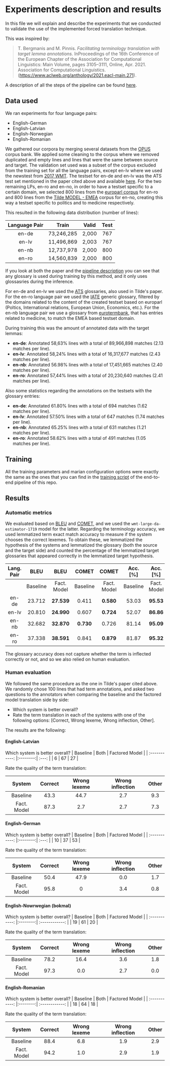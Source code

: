 # Experiments description and results

In this file we will explain and describe the experiments that we conducted to validate the use of the implemented forced translation technique.

This was inspired by:<br>
> T. Bergmanis and M. Pinnis.  *Facilitating terminology translation with target lemma annotations.*  InProceedings of the 16th Conference of the European Chapter of the Association for Computational Linguistics:  Main  Volume,  pages  3105–3111,  Online,  Apr.  2021.  Association  for  Computational Linguistics. (https://www.aclweb.org/anthology/2021.eacl-main.271).

A description of all the steps of the pipeline can be found [here](./Pipeline.md).

## Data used

We ran experiments for four language pairs:
+ English-German
+ English-Latvian
+ English-Norwegian
+ English-Romanian

We gathered our corpora by merging several datasets from the [OPUS](https://opus.nlpl.eu/index.php) corpus bank. 
We applied some cleaning to the corpus where we removed duplicated and empty lines and lines that were the same between source and target. 
The validation set used was a subset of the corpus excluded from the training set for all the language pairs, except en-lv where we used the newstest from [2017 WMT](http://www.statmt.org/wmt17/translation-task.html). 
The testset for en-de and en-lv was the ATS test set mentioned in the paper cited above and available [here](https://github.com/tilde-nlp/terminology_translation). For the two remaining LPs, en-ro and en-no, in order to have a testset specific to a certain domain, we selected 800 lines from the [europarl corpus](https://opus.nlpl.eu/Europarl.php) for en-ro and 800 lines from the [Tilde MODEL - EMEA](https://tilde-model.s3-eu-west-1.amazonaws.com/Tilde_MODEL_Corpus.html) corpus for en-no, creating this way a testset specific to politics and to medicine respectively.

This resulted in the following data distribution (number of lines):

| Language Pair |  Train   | Valid | Test |
| :-----------: |:--------:| :---: | :--: |
| en-de         | 73,246,285 | 2,000  | 767  |
| en-lv         | 11,496,869 | 2,003  | 767  |
| en-nb         | 12,737,978 | 2,000  | 800 |
| en-ro         | 14,560,839 | 2,000  | 800 |

If you look at both the paper and the [pipeline description](./Pipeline.md) you can see that any glossary is used during training by this method, and it only uses glossasries during the inference. 

For en-de and en-lv we used the [ATS](https://github.com/tilde-nlp/terminology_translation) glossaries, also used in Tilde's paper. For the en-ro language pair we used the [IATE](https://iate.europa.eu/home) generic glossary, filtered by the domains related to the content of the created testset based on europarl (Poltics, International relations, European Union, Economics, etc.). For the en-nb language pair we use a glossary from [eurotermbank](https://www.eurotermbank.com/collections/49), that has entries related to medicine, to match the EMEA based testset domain.

During training this was the amount of annotated data with the target lemmas:

+ **en-de**: Annotated 58,63% lines with a total of 89,966,898 matches (2.13 matches per line).
+ **en-lv**: Annotated 58,24% lines with a total of 16,317,677 matches (2.43 matches per line).
+ **en-nb**: Annotated 56.98% lines with a total of 17,451,665 matches (2.40 matches per line).
+ **en-ro**: Annotated 57,44% lines with a total of 20,230,640 matches (2.41 matches per line).


Also some statistics regarding the annotations on the testsets with the glossary entries:

+ **en-de**:  Annotated 61.80% lines with a total of 694 matches (1.62 matches per line).
+ **en-lv**:  Annotated 57.50% lines with a total of 647 matches (1.74 matches per line).
+ **en-nb**:  Annotated 65.25% lines with a total of 631 matches (1.21 matches per line).
+ **en-ro**:  Annotated 58.62% lines with a total of 491 matches (1.05 matches per line).

## Training

All the training parameters and marian configuration options were exactly the same as the ones that you can find in the [training script](../run-me.sh) of the end-to-end pipeline of this repo.

## Results

### Automatic metrics

We evaluated based on [BLEU](https://www.aclweb.org/anthology/P02-1040.pdf) and [COMET](https://github.com/Unbabel/COMET), and we used the `wmt-large-da-estimator-1719` model for the latter.
Regarding the terminology accuracy, we used lemmatized term exact match accuracy to measure if the system chooses the correct lexemes.
To obtain these, we lemmatized the hypothesis of the systems and lemmatized the glossary (both the source and the target side) and counted the percentage of the lemmatized target glossaries that appeared correctly in the lemmatized target hypothesis.

| Lang. Pair |  BLEU   |  BLEU |   COMET | COMET | Acc. [%]  | Acc. [%]
| :-----------: |:--------:| :---: | :--: | :--: |:--: |:--: |
|        | Baseline | Fact. Model  | Baseline | Fact. Model  |Baseline | Fact. Model  |
| en-de         | 23.712 | **27.539**  | 0.411 |**0.580**  |53.03  |**95.53**  |
| en-lv         | 20.810 | **24.990**  |0.607  |**0.724**  |52.07  |**86.86**  |
| en-nb         | 32.682 |  **32.870** | **0.730** | 0.726  | 81.14 | **95.09**|
| en-ro         | 37.338 | **38.591** | 0.841 | **0.879** | 81.87| **95.32** |


The glossary accuracy does not capture
whether the term is inflected correctly or not, and so we also relied on human evaluation.

### Human evaluation

We followed the same procedure as the one in Tilde's paper cited above.
We randomly chose 100 lines that had term annotations, and asked two questions to the annotators when comparing the baseline and the factored model translation side by side:
+ Which system is better overall?
+ Rate the term translation in each of the systems with one of the following options: [Correct, Wrong lexeme, Wrong inflection, Other].

The results are the following:
#### **English-Latvian** ####

Which system is better overall?
| Baseline |  Both   | Factored Model |
| :-----------: |:--------:| :---: |
|     6    | 67 | 27  |

Rate the quality of the term translation:

|System| Correct |  Wrong lexeme   | Wrong inflection | Other|
|:-----------:| :-----------: |:--------:| :---: |:---: |
|Baseline|    43.3    | 44.7 | 2.7 |9.3|
|Fact. Model|    87.3    | 2.7 | 2.7  |7.3|

#### **English-German** ####

Which system is better overall?
| Baseline |  Both   | Factored Model |
| :-----------: |:--------:| :---: |
|     10    | 37 | 53  |

Rate the quality of the term translation:

|System| Correct |  Wrong lexeme   | Wrong inflection | Other|
|:-----------:| :-----------: |:--------:| :---: |:---: |
|Baseline|    50.4    | 47.9 | 0.0  |1.7|
|Fact. Model|     95.8    | 0 | 3.4  |0.8|

#### **English-Nowrwegian (bokmal)** ####
Which system is better overall?
| Baseline      |  Both    | Factored Model |
| :-----------: |:--------:| :------------: |
|       19      |   61     |        20      |

Rate the quality of the term translation:

|System| Correct |  Wrong lexeme   | Wrong inflection | Other |
|:----:|:-------:|:---------------:|:----------------:|:-----:|
|Baseline|  78.2 |        16.4     |       3.6       |  1.8 |
|Fact. Model|    97.3     | 0.0 |  2.7 | 0.0 |


#### **English-Romanian** ####

Which system is better overall?
| Baseline      |  Both    | Factored Model |
| :-----------: |:--------:| :------------: |
|        18     |     64   |      18        |

Rate the quality of the term translation:

|System| Correct |  Wrong lexeme   | Wrong inflection | Other |
|:----:|:-------:|:---------------:|:----------------:|:-----:|
|Baseline| 88.4  |       6.8      |     1.9         |  2.9 |
|Fact. Model|     94.2   | 1.0 |  2.9 |  1.9 |
